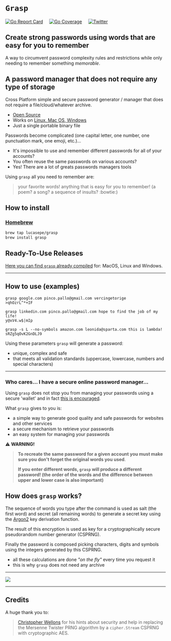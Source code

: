 # `Grasp` 

[![Go Report Card](https://goreportcard.com/badge/github.com/lucasepe/grasp)](https://goreportcard.com/report/github.com/lucasepe/grasp) &nbsp;&nbsp;&nbsp; [![Go Coverage](https://gocover.io/_badge/github.com/lucasepe/grasp?nocache=grasp)](https://gocover.io/_badge/github.com/lucasepe/grasp?nocache=grasp) &nbsp;&nbsp;&nbsp; [![Twitter](https://img.shields.io/twitter/url?style=social&url=https%3A%2F%2Fgithub.com%2Flucasepe%2Fgrasp)](https://twitter.com/intent/tweet?text=Wow:&url=https%3A%2F%2Fgithub.com%2Flucasepe%2Fgrasp) 

## Create strong passwords using words that are easy for you to remember

A way to circumvent password complexity rules and restrictions while only needing to remember something _memorable_.

## A password manager that does not require any type of storage

Cross Platform simple and secure password generator / manager that does not require a file/cloud/whatever archive.

- [Open Source](https://github.com/lucasepe/grasp)
- Works on [Linux, Mac OS, Windows](https://github.com/lucasepe/grasp/releases/latest)
- Just a single portable binary file

Passwords become complicated (one capital letter, one number, one punctuation mark, one emoji, etc.)...

- It's impossible to use and remember different passwords for all of your accounts?
- You often reuse the same passwords on various accounts?
- Yes! There are a lot of greats passwords managers tools

Using `grasp` all you need to remember are:

> your favorite words! anything that is easy for you to remember! (a poem? a song? a sequence of insults? :bowtie:)

## How to install

### [Homebrew](https://brew.sh/index_it)

```bash
brew tap lucasepe/grasp
brew install grasp
```

## Ready-To-Use Releases 

[Here you can find `grasp` already compiled](https://github.com/lucasepe/grasp/releases/latest) for: MacOS, Linux and Windows.

---

## How to use (examples)

```
grasp google.com pinco.pallo@gmail.com vercingetorige
>qhOzrL^*+IF
```

```
grasp linkedin.com pinco.pallo@gmail.com hope to find the job of my life!
y@xV4.w$|mIp
```

```
grasp -s L --no-symbols amazon.com leonida@sparta.com this is lambda!
sRZg5qOvK2GnDLJ9
```

Using these parameters `grasp` will generate a password:

- unique, complex and safe
- that meets all validation standards (uppercase, lowercase, numbers and special characters)

---

### Who cares... I have a secure online password manager...

Using `grasp` does not stop you from managing your passwords using a secure 'wallet' and in fact <u>this is encouraged</u>. 

What `grasp` gives to you is:

  - a simple way to generate good quality and safe passwords for websites and other services
  - a secure mechanism to retrieve your passwords 
  - an easy system for managing your passwords

:warning: **WARNING!**

> **To recreate the same password for a given account you must make sure you don't forget the original words ​​you used**.
> 
> **If you enter different words, `grasp` will produce a different password! (the order of the words and the difference between upper and lower case is also important)**
  
## How does `grasp` works?

The sequence of words you type after the command is used as salt (the first word) and secret (all remaining words) to generate a secret key using the [Argon2](https://en.wikipedia.org/wiki/Argon2) key derivation function.
 
The result of this encryption is used as key for a cryptographically secure pseudorandom number generator (CSPRNG).

Finally the password is composed picking characters, digits and symbols using the integers generated by this CSPRNG.

- all these calculations are done _"on the fly"_ every time you request it 
- this is why `grasp` does not need any archive

---

![](demo.gif)

---

## Credits

A huge thank you to:

> [Christopher Wellons](https://github.com/skeeto) for his hints about security and help in replacing the Mersenne Twister PRNG algorithm by a `cipher.Stream` CSPRNG with cryptographic AES.
